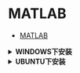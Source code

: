# MATLAB

- [MATLAB](#matlab)

<details>
<summary><b>WINDOWS下安装</b></summary>

[[ref]](http://www.zhanshaoyi.com/12500.html)

配置右键打开方式：[[ref]](https://www.zhihu.com/question/54907280/answer/147331760)

</details>

<details>
<summary><b>UBUNTU下安装</b></summary>

[[ref]](https://programtip.com/en/art-23556)

- 挂载时需要sudo
- 将挂载目录改为`/home/x/matlab`
- 将安装文件目录改为`/home/x/minstall`
- 安装目录改为`/home/x/Matlab/R2019b`
- 激活第一步，是将Crack里的R2019b文件夹，复制到安装目录
- 环境变量，编辑`.bashrc`

</details>
